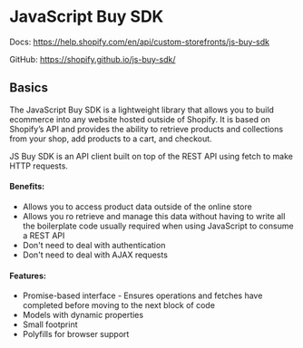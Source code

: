 # JavaScript Buy SDK

Docs: https://help.shopify.com/en/api/custom-storefronts/js-buy-sdk

GitHub: https://shopify.github.io/js-buy-sdk/

## Basics

The JavaScript Buy SDK is a lightweight library that allows you to build ecommerce into any website hosted outside of Shopify. It is based on Shopify’s API and provides the ability to retrieve products and collections from your shop, add products to a cart, and checkout.

JS Buy SDK is an API client built on top of the REST API using fetch to make HTTP requests.

#### Benefits:

- Allows you to access product data outside of the online store
- Allows you ro retrieve and manage this data without having to write all the boilerplate code usually required when using JavaScript to consume a REST API
- Don't need to deal with authentication
- Don't need to deal with AJAX requests

#### Features:
- Promise-based interface - Ensures operations and fetches have completed before moving to the next block of code
- Models with dynamic properties
- Small footprint
- Polyfills for browser support
